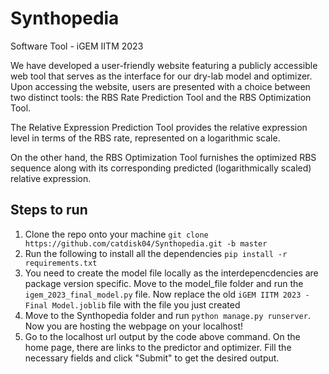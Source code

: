 # Synthopedia
Software Tool - iGEM IITM 2023

We have developed a user-friendly website featuring a publicly accessible web tool that serves as the interface for our dry-lab model and optimizer. Upon accessing the website, users are presented with a choice between two distinct tools: the RBS Rate Prediction Tool and the RBS Optimization Tool.

The Relative Expression Prediction Tool provides the relative expression level in terms of the RBS rate, represented on a logarithmic scale.

On the other hand, the RBS Optimization Tool furnishes the optimized RBS sequence along with its corresponding predicted (logarithmically scaled) relative expression.

## Steps to run
1. Clone the repo onto your machine `git clone https://github.com/catdisk04/Synthopedia.git -b master`
2. Run the following to install all the dependencies `pip install -r requirements.txt`
3. You need to create the model file locally as the interdepencdencies are package version specific. Move to the model_file folder and run the `igem_2023_final_model.py` file. Now replace the old `iGEM IITM 2023 - Final Model.joblib` file with the file you just created
4.  Move to the Synthopedia folder and run  `python manage.py runserver`. Now you are hosting the webpage on your localhost!
5.  Go to the localhost url output by the code above command. On the home page, there are links to the predictor and optimizer. Fill the necessary fields and click "Submit" to get the desired output.
